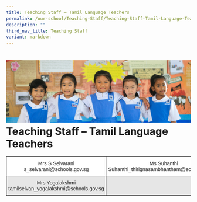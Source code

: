 ```yaml
---
title: Teaching Staff – Tamil Language Teachers
permalink: /our-school/Teaching-Staff/Teaching-Staff-Tamil-Language-Teachers/
description: ""
third_nav_title: Teaching Staff
variant: markdown
---
```

![](/images/Banners/banner_ourschool__5_.jpg)
Teaching Staff – Tamil Language Teachers
==========================================

<style type="text/css">
.tg  {border-collapse:collapse;border-spacing:0;}
.tg td{border-color:black;border-style:solid;border-width:1px;font-family:Arial, sans-serif;font-size:14px;
  overflow:hidden;padding:10px 5px;word-break:normal;}
.tg th{border-color:black;border-style:solid;border-width:1px;font-family:Arial, sans-serif;font-size:14px;
  font-weight:normal;overflow:hidden;padding:10px 5px;word-break:normal;}
.tg .tg-a3j2{background-color:#FFF;color:#222;text-align:center;vertical-align:middle}
.tg .tg-gj5f{background-color:#E6E6E6;color:#222;text-align:center;vertical-align:middle}
.tg .tg-0lax{text-align:left;vertical-align:top}
</style>
<table class="tg">
<thead>
  <tr>
    <th class="tg-a3j2">Mrs S Selvarani<br>s_selvarani@schools.gov.sg</th>
    <th class="tg-a3j2">Ms Suhanthi<br>Suhanthi_thirignasambhantham@schools.gov.sg</th>
  </tr>
</thead>
<tbody>
  <tr>
    <td class="tg-gj5f">Mrs Yogalakshmi<br>tamilselvan_yogalakshmi@schools.gov.sg</td>
    <td class="tg-gj5f"></td>
  </tr>
</tbody>
</table>